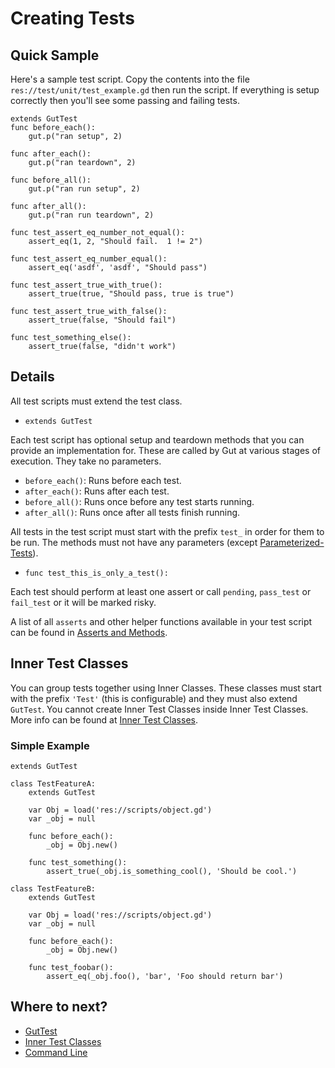 # Creating Tests

## Quick Sample
Here's a sample test script.  Copy the contents into the file `res://test/unit/test_example.gd` then run the script.  If everything is setup correctly then you'll see some passing and failing tests.

``` gdscript
extends GutTest
func before_each():
	gut.p("ran setup", 2)

func after_each():
	gut.p("ran teardown", 2)

func before_all():
	gut.p("ran run setup", 2)

func after_all():
	gut.p("ran run teardown", 2)

func test_assert_eq_number_not_equal():
	assert_eq(1, 2, "Should fail.  1 != 2")

func test_assert_eq_number_equal():
	assert_eq('asdf', 'asdf', "Should pass")

func test_assert_true_with_true():
	assert_true(true, "Should pass, true is true")

func test_assert_true_with_false():
	assert_true(false, "Should fail")

func test_something_else():
	assert_true(false, "didn't work")
```

## Details
All test scripts must extend the test class.
* `extends GutTest`

Each test script has optional setup and teardown methods that you can provide an implementation for.  These are called by Gut at various stages of execution.  They take no parameters.
 * `before_each()`:  Runs before each test.
 * `after_each()`:  Runs after each test.
 * `before_all()`:  Runs once before any test starts running.
 * `after_all()`:  Runs once after all tests finish running.

All tests in the test script must start with the prefix `test_` in order for them to be run.  The methods must not have any parameters (except [Parameterized-Tests](Parameterized-Tests)).
* `func test_this_is_only_a_test():`

Each test should perform at least one assert or call `pending`, `pass_test` or `fail_test` or it will be marked risky.

A list of all `asserts` and other helper functions available in your test script can be found in [Asserts and Methods](Asserts-and-Methods).


## Inner Test Classes
You can group tests together using Inner Classes. These classes must start with the prefix `'Test'` (this is configurable) and they must also extend `GutTest`.  You cannot create Inner Test Classes inside Inner Test Classes.  More info can be found at [Inner Test Classes](Inner-Test-Classes).

### Simple Example
``` gdscript
extends GutTest

class TestFeatureA:
	extends GutTest

	var Obj = load('res://scripts/object.gd')
	var _obj = null

	func before_each():
		_obj = Obj.new()

	func test_something():
		assert_true(_obj.is_something_cool(), 'Should be cool.')

class TestFeatureB:
	extends GutTest

	var Obj = load('res://scripts/object.gd')
	var _obj = null

	func before_each():
		_obj = Obj.new()

	func test_foobar():
		assert_eq(_obj.foo(), 'bar', 'Foo should return bar')
```
## Where to next?
* [GutTest](class_GutTest)
* [Inner Test Classes](Inner-Test-Classes)
* [Command Line](Command-Line)
